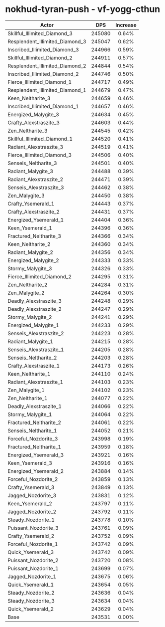 # nokhud-tyran-push - vf-yogg-cthun
| Actor | DPS | Increase |
|---|:---:|:---:|
|Skillful_Illimited_Diamond_3|245080|0.64%|
|Resplendent_Illimited_Diamond_3|245047|0.62%|
|Inscribed_Illimited_Diamond_3|244966|0.59%|
|Skillful_Illimited_Diamond_2|244911|0.57%|
|Resplendent_Illimited_Diamond_2|244844|0.54%|
|Inscribed_Illimited_Diamond_2|244746|0.50%|
|Fierce_Illimited_Diamond_1|244717|0.49%|
|Resplendent_Illimited_Diamond_1|244679|0.47%|
|Keen_Neltharite_3|244659|0.46%|
|Inscribed_Illimited_Diamond_1|244657|0.46%|
|Energized_Malygite_3|244634|0.45%|
|Crafty_Alexstraszite_3|244603|0.44%|
|Zen_Neltharite_3|244545|0.42%|
|Skillful_Illimited_Diamond_1|244520|0.41%|
|Radiant_Alexstraszite_3|244519|0.41%|
|Fierce_Illimited_Diamond_3|244506|0.40%|
|Senseis_Neltharite_3|244501|0.40%|
|Radiant_Malygite_3|244488|0.39%|
|Radiant_Alexstraszite_2|244471|0.39%|
|Senseis_Alexstraszite_3|244462|0.38%|
|Zen_Malygite_3|244450|0.38%|
|Crafty_Ysemerald_1|244443|0.37%|
|Crafty_Alexstraszite_2|244431|0.37%|
|Energized_Ysemerald_1|244404|0.36%|
|Keen_Ysemerald_1|244396|0.36%|
|Fractured_Neltharite_3|244366|0.34%|
|Keen_Neltharite_2|244360|0.34%|
|Radiant_Malygite_2|244356|0.34%|
|Energized_Malygite_2|244333|0.33%|
|Stormy_Malygite_3|244326|0.33%|
|Fierce_Illimited_Diamond_2|244295|0.31%|
|Zen_Neltharite_2|244284|0.31%|
|Zen_Malygite_2|244264|0.30%|
|Deadly_Alexstraszite_3|244248|0.29%|
|Deadly_Alexstraszite_2|244247|0.29%|
|Stormy_Malygite_2|244241|0.29%|
|Energized_Malygite_1|244233|0.29%|
|Senseis_Alexstraszite_2|244223|0.28%|
|Radiant_Malygite_1|244215|0.28%|
|Senseis_Alexstraszite_1|244205|0.28%|
|Senseis_Neltharite_2|244203|0.28%|
|Crafty_Alexstraszite_1|244173|0.26%|
|Keen_Neltharite_1|244110|0.24%|
|Radiant_Alexstraszite_1|244103|0.23%|
|Zen_Malygite_1|244102|0.23%|
|Zen_Neltharite_1|244077|0.22%|
|Deadly_Alexstraszite_1|244066|0.22%|
|Stormy_Malygite_1|244064|0.22%|
|Fractured_Neltharite_2|244061|0.22%|
|Senseis_Neltharite_1|244052|0.21%|
|Forceful_Nozdorite_3|243998|0.19%|
|Fractured_Neltharite_1|243959|0.18%|
|Energized_Ysemerald_3|243921|0.16%|
|Keen_Ysemerald_3|243916|0.16%|
|Energized_Ysemerald_2|243884|0.14%|
|Forceful_Nozdorite_2|243859|0.13%|
|Crafty_Ysemerald_3|243849|0.13%|
|Jagged_Nozdorite_3|243831|0.12%|
|Keen_Ysemerald_2|243797|0.11%|
|Jagged_Nozdorite_2|243792|0.11%|
|Steady_Nozdorite_1|243778|0.10%|
|Puissant_Nozdorite_3|243761|0.09%|
|Crafty_Ysemerald_2|243752|0.09%|
|Forceful_Nozdorite_1|243742|0.09%|
|Quick_Ysemerald_3|243742|0.09%|
|Puissant_Nozdorite_2|243720|0.08%|
|Puissant_Nozdorite_1|243699|0.07%|
|Jagged_Nozdorite_1|243675|0.06%|
|Quick_Ysemerald_1|243654|0.05%|
|Steady_Nozdorite_2|243636|0.04%|
|Steady_Nozdorite_3|243634|0.04%|
|Quick_Ysemerald_2|243629|0.04%|
|Base|243531|0.00%|
